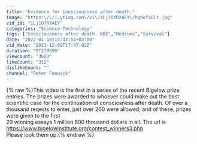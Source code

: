 ```yaml
---
title: "Evidence for Consciousness after death."
image: "https:\/\/i.ytimg.com\/vi\/1Lj1OfRXAEY\/hqdefault.jpg"
vid_id: "1Lj1OfRXAEY"
categories: "Science-Technology"
tags: ["Consciousness after death. NDE","Mediums","Survival"]
date: "2022-01-18T14:32:51+03:00"
vid_date: "2021-12-09T17:47:02Z"
duration: "PT27M59S"
viewcount: "3683"
likeCount: "312"
dislikeCount: ""
channel: "Peter Fenwick"
---
```

{% raw %}This video is the first in a series of the recent Bigelow prize entries.  The prizes were awarded to whoever could make out the best scientific  case for the continuation of consciosness after death.  Of over a thousand reqests to enter, just over 200 were allowed, and of these, prizes were given  to the first<br />29 winning essays 1 million 800 thousand dollars in all. The url is<br /><a rel="nofollow" target="blank" href="https://www.bigelowinstitute.org/contest_winners3.php">https://www.bigelowinstitute.org/contest_winners3.php</a> <br />Please look them up.{% endraw %}

